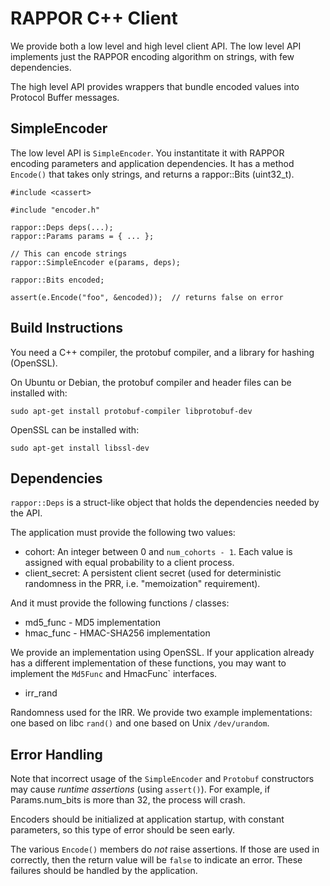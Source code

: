 RAPPOR C++ Client
=================

We provide both a low level and high level client API.  The low level API
implements just the RAPPOR encoding algorithm on strings, with few
dependencies.

The high level API provides wrappers that bundle encoded values into Protocol Buffer messages.

SimpleEncoder
-------------

The low level API is `SimpleEncoder`.  You instantitate it with RAPPOR encoding
parameters and application dependencies.  It has a method `Encode()` that takes
only strings, and returns a rappor::Bits (uint32\_t).


    #include <cassert>

    #include "encoder.h"

    rappor::Deps deps(...);
    rappor::Params params = { ... };
    
    // This can encode strings
    rappor::SimpleEncoder e(params, deps);

    rappor::Bits encoded;

    assert(e.Encode("foo", &encoded));  // returns false on error

<!--

The high level API lets you 1) create records with multiple observations and 2)
encode them together as a serialized protocol buffer.

    #include <cassert>
    #include "protobuf_encoder.h"

    rappor::Deps deps(...);
    rappor::Params params = { ... };

    // "Declare" a schema.
    rappor::RecordSchema schema;
    schema.AddString(kNameField, params);
    schema.AddOrdinal(kSexField, params);  // male or female

    // Create an encoder that will serialize records of this schema as a
    // protocol buffer.
    rappor::ProtobufEncoder e(schema, deps);

    // Instantiate a record.
    rappor::Record record;
    record.AddString(kNameField, "alice");
    record.AddString(kSexField, kFemale);

    // Create a serialized report.
    rappor::Report report1;  // protocol buffer type
    assert(e.Encode(record, &report1));

    // Instantiate a record.
    rappor::Record record;
    record.AddString(kNameField, "alice");
    record.AddString(kSexField, kFemale);

    // Create a serialized report.
    rappor::Report report1;  // protocol buffer type
    assert(e.Encode(record, &report1));

For typed single variables, there are also three additional wrappers over
ProtobufEncoder: StringEncoder, BooleanEncoder, and OrdinalEncoder.

    rappor::BooleanEncoder e(kFieldUsingSsl, params, deps);

    rappor::Report report;
    assert(e.Encode(true, &report));  // encode boolean

-->

Build Instructions
------------------

You need a C++ compiler, the protobuf compiler, and a library for hashing
(OpenSSL).

On Ubuntu or Debian, the protobuf compiler and header files can be installed
with:

    sudo apt-get install protobuf-compiler libprotobuf-dev

OpenSSL can be installed with:

    sudo apt-get install libssl-dev

Dependencies
------------

`rappor::Deps` is a struct-like object that holds the dependencies needed by
the API.

The application must provide the following two values:

- cohort: An integer between 0 and `num_cohorts - 1`.  Each value is assigned
  with equal probability to a client process.
- client_secret: A persistent client secret (used for deterministic randomness
  in the PRR, i.e. "memoization" requirement).

And it must provide the following functions / classes:

- md5_func - MD5 implementation
- hmac_func - HMAC-SHA256 implementation

We provide an implementation using OpenSSL.  If your application already has a
different implementation of these functions, you may want to implement the
`Md5Func` and HmacFunc` interfaces.

- irr_rand

Randomness used for the IRR.  We provide two example implementations: one based
on libc `rand()` and one based on Unix `/dev/urandom`.


<!--

Protocol Buffer Schema
----------------------

The schema is designed with the assumption that when you add new RAPPOR report
types, you will add a new entry to an application field number `enum`, but you
won't need to add message types.

Instead, there is a single application-independent message that holds all types
of records: `rappor::Report`.

Instead of using protobuf enums, you can also use C / C++ enums.  Protobuf
enums provide some convenience for viewing raw data.

-->

Error Handling
--------------

Note that incorrect usage of the `SimpleEncoder` and `Protobuf` constructors
may cause *runtime assertions* (using `assert()`).  For example, if
Params.num\_bits is more than 32, the process will crash.

Encoders should be initialized at application startup, with constant
parameters, so this type of error should be seen early.

The various `Encode()` members do *not* raise assertions.  If those are used in
correctly, then the return value will be `false` to indicate an error.  These
failures should be handled by the application.

